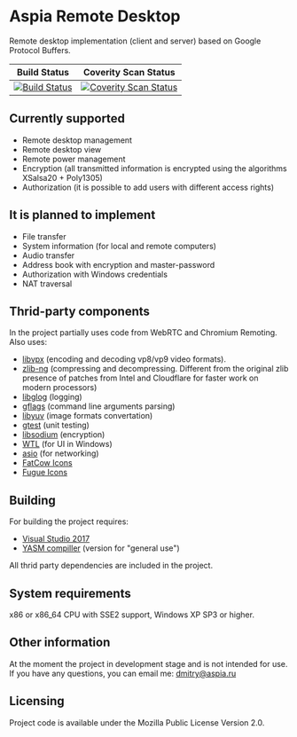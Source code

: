 Aspia Remote Desktop
====================
Remote desktop implementation (client and server) based on Google Protocol Buffers.

|Build Status|Coverity Scan Status|
|:--:|:--:|
|[![Build Status](https://ci.appveyor.com/api/projects/status/2btp04gonyiy0nj1/branch/master?svg=true)](https://ci.appveyor.com/project/aspia-org/remote-desktop/branch/master)|[![Coverity Scan Status](https://scan.coverity.com/projects/13117/badge.svg)](https://scan.coverity.com/projects/aspia-remote-desktop)|

Currently supported
-------------------
   - Remote desktop management
   - Remote desktop view
   - Remote power management
   - Encryption (all transmitted information is encrypted using the algorithms XSalsa20 + Poly1305)
   - Authorization (it is possible to add users with different access rights)

It is planned to implement
--------------------------
   - File transfer
   - System information (for local and remote computers)
   - Audio transfer
   - Address book with encryption and master-password
   - Authorization with Windows credentials
   - NAT traversal

Thrid-party components
----------------------
In the project partially uses code from WebRTC and Chromium Remoting.
Also uses:
   - [libvpx](https://chromium.googlesource.com/webm/libvpx "libvpx") (encoding and decoding vp8/vp9 video formats).
   - [zlib-ng](https://github.com/Dead2/zlib-ng "zlib-ng") (compressing and decompressing. Different from the
     original zlib presence of patches from Intel and Cloudflare for faster
     work on modern processors)
   - [libglog](https://github.com/google/glog "libglog") (logging)
   - [gflags](https://github.com/gflags/gflags "gflags") (command line arguments parsing)
   - [libyuv](https://chromium.googlesource.com/libyuv/libyuv "libyuv") (image formats convertation)
   - [gtest](https://github.com/google/googletest "gtest") (unit testing)
   - [libsodium](https://github.com/jedisct1/libsodium/releases "libsodium") (encryption)
   - [WTL](https://sourceforge.net/projects/wtl "WTL") (for UI in Windows)
   - [asio](https://github.com/chriskohlhoff/asio "asio") (for networking)
   - [FatCow Icons](http://www.fatcow.com/free-icons "FatCow Icons")
   - [Fugue Icons](https://github.com/yusukekamiyamane/fugue-icons "Fugue Icons")

Building
--------
For building the project requires:
   - [Visual Studio 2017](http://visualstudio.com "Visual Studio 2017")
   - [YASM compiller](http://yasm.tortall.net/Download.html "YASM compiller") (version for "general use")

All thrid party dependencies are included in the project.

System requirements
-------------------
x86 or x86_64 CPU with SSE2 support, Windows XP SP3 or higher.

Other information
-----------------
At the moment the project in development stage and is not intended for use.
If you have any questions, you can email me: dmitry@aspia.ru

Licensing
---------
Project code is available under the Mozilla Public License Version 2.0.